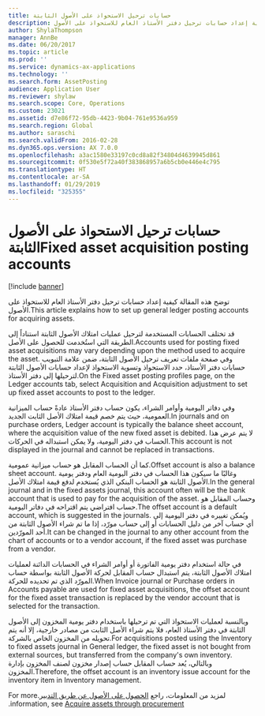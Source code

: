 ```yaml
---
title: حسابات ترحيل الاستحواذ على الأصول الثابتة
description: توضح هذه المقالة كيفية إعداد حسابات ترحيل دفتر الأستاذ العام للاستحواذ على الأصول.
author: ShylaThompson
manager: AnnBe
ms.date: 06/20/2017
ms.topic: article
ms.prod: ''
ms.service: dynamics-ax-applications
ms.technology: ''
ms.search.form: AssetPosting
audience: Application User
ms.reviewer: shylaw
ms.search.scope: Core, Operations
ms.custom: 23021
ms.assetid: d7e86f72-95db-4423-9b04-761e9536a959
ms.search.region: Global
ms.author: saraschi
ms.search.validFrom: 2016-02-28
ms.dyn365.ops.version: AX 7.0.0
ms.openlocfilehash: a3ac1580e33197c0cd8a82f34804d4639945d861
ms.sourcegitcommit: 0f530e5f72a40f383868957a6b5cb0e446e4c795
ms.translationtype: HT
ms.contentlocale: ar-SA
ms.lasthandoff: 01/29/2019
ms.locfileid: "325355"
---
```

# <a name="fixed-asset-acquisition-posting-accounts"></a><span data-ttu-id="049d4-103">حسابات ترحيل الاستحواذ على الأصول الثابتة</span><span class="sxs-lookup"><span data-stu-id="049d4-103">Fixed asset acquisition posting accounts</span></span>

[!include [banner](../includes/banner.md)]

<span data-ttu-id="049d4-104">توضح هذه المقالة كيفية إعداد حسابات ترحيل دفتر الأستاذ العام للاستحواذ على الأصول.</span><span class="sxs-lookup"><span data-stu-id="049d4-104">This article explains how to set up general ledger posting accounts for acquiring assets.</span></span>

<span data-ttu-id="049d4-105">قد تختلف الحسابات المستخدمة لترحيل عمليات امتلاك الأصول الثابتة استناداً إلى الطريقة التي استُخدمت للحصول على الأصل.</span><span class="sxs-lookup"><span data-stu-id="049d4-105">Accounts used for posting fixed asset acquisitions may vary depending upon the method used to acquire the asset.</span></span> <span data-ttu-id="049d4-106">وفي صفحة ملفات تعريف ترحيل الأصول الثابتة، ضمن علامة التبويب حسابات دفتر الأستاذ، حدد الاستحواذ وتسوية الاستحواذ لإعداد حسابات الأصول الثابتة لترحيلها إلى دفتر الأستاذ.</span><span class="sxs-lookup"><span data-stu-id="049d4-106">On the Fixed asset posting profiles page, on the Ledger accounts tab, select Acquisition and Acquisition adjustment to set up fixed asset accounts to post to the ledger.</span></span> 

<span data-ttu-id="049d4-107">وفي دفاتر اليومية وأوامر الشراء، يكون حساب دفتر الأستاذ عادةً حساب الميزانية العمومية، حيث يتم خصم قيمة امتلاك الأصل الثابت الجديد.</span><span class="sxs-lookup"><span data-stu-id="049d4-107">In journals and on purchase orders, Ledger account is typically the balance sheet account, where the acquisition value of the new fixed asset is debited.</span></span> <span data-ttu-id="049d4-108">لا يتم عرض هذا الحساب في دفتر اليومية، ولا يمكن استبداله في الحركات.</span><span class="sxs-lookup"><span data-stu-id="049d4-108">This account is not displayed in the journal and cannot be replaced in transactions.</span></span> 

<span data-ttu-id="049d4-109">كما أن الحساب المقابل هو حساب ميزانية عمومية.</span><span class="sxs-lookup"><span data-stu-id="049d4-109">Offset account is also a balance sheet account.</span></span> <span data-ttu-id="049d4-110">وغالبًا ما سيكون هذا الحساب في دفتر اليومية العام ودفتر يومية الأصول الثابتة هو الحساب البنكي الذي يُستخدم لدفع قيمة امتلاك الأصل.</span><span class="sxs-lookup"><span data-stu-id="049d4-110">In the general journal and in the fixed assets journal, this account often will be the bank account that is used to pay for the acquisition of the asset.</span></span> <span data-ttu-id="049d4-111">وحساب المقابل هو حساب افتراضي يتم اقتراحه في دفاتر اليومية.</span><span class="sxs-lookup"><span data-stu-id="049d4-111">The offset account is a default account, which is suggested in the journals.</span></span> <span data-ttu-id="049d4-112">ويُمكن تغييره في دفتر اليومية إلى أي حساب آخر من دليل الحسابات أو إلى حساب مورّد، إذا ما تم شراء الأصول الثابتة من أحد المورّدين.</span><span class="sxs-lookup"><span data-stu-id="049d4-112">It can be changed in the journal to any other account from the chart of accounts or to a vendor account, if the fixed asset was purchase from a vendor.</span></span> 

<span data-ttu-id="049d4-113">في حالة استخدام دفتر يومية الفاتورة أو أوامر الشراء في الحسابات الدائنة لعمليات امتلاك الأصول الثابتة، يتم استبدال حساب المقابل لحركة الأصول الثابتة بواسطة حساب المورّد الذي تم تحديده للحركة.</span><span class="sxs-lookup"><span data-stu-id="049d4-113">When Invoice journal or Purchase orders in Accounts payable are used for fixed asset acquisitions, the offset account for the fixed asset transaction is replaced by the vendor account that is selected for the transaction.</span></span>

<span data-ttu-id="049d4-114">وبالنسبة لعمليات الاستحواذ التي تم ترحيلها باستخدام دفتر يومية المخزون إلى الأصول الثابتة في دفتر الأستاذ العام، فلا يتم شراء الأصل الثابت من مصادر خارجية، إلا أنه يتم تحويله من المخزون الخاص بالشركة.</span><span class="sxs-lookup"><span data-stu-id="049d4-114">For acquisitions posted using the Inventory to fixed assets journal in General ledger, the fixed asset is not bought from external sources, but transferred from the company's own inventory.</span></span> <span data-ttu-id="049d4-115">وبالتالي، يُعد حساب المقابل حساب إصدار مخزون لصنف المخزون بإدارة المخزون.</span><span class="sxs-lookup"><span data-stu-id="049d4-115">Therefore, the offset account is an inventory issue account for the inventory item in Inventory management.</span></span>

<span data-ttu-id="049d4-116">لمزيد من المعلومات، راجع [الحصول على الأصول عن طريق التدبير‬‏‫](acquire-assets-procurement.md).</span><span class="sxs-lookup"><span data-stu-id="049d4-116">For more information, see [Acquire assets through procurement](acquire-assets-procurement.md).</span></span>



